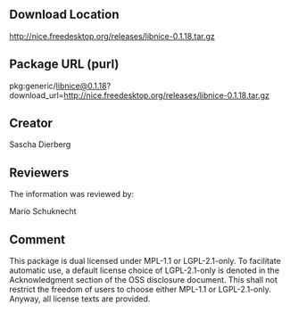 ## Download Location

http://nice.freedesktop.org/releases/libnice-0.1.18.tar.gz

## Package URL (purl)

pkg:generic/libnice@0.1.18?download_url=http://nice.freedesktop.org/releases/libnice-0.1.18.tar.gz

## Creator

Sascha Dierberg

## Reviewers

The information was reviewed by:

Mario Schuknecht

## Comment

This package is dual licensed under MPL-1.1 or LGPL-2.1-only. To
facilitate automatic use, a default license choice of LGPL-2.1-only is
denoted in the Acknowledgment section of the OSS disclosure document.
This shall not restrict the freedom of users to choose either
MPL-1.1 or LGPL-2.1-only. Anyway, all license texts are provided.